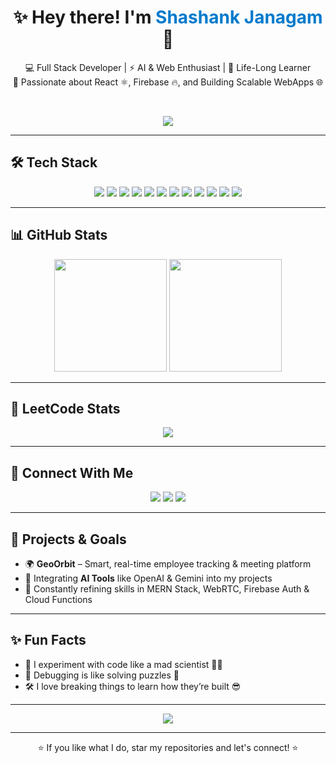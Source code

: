 <h1 align="center">✨ Hey there! I'm <span style="color:#007acc;">Shashank Janagam</span> 👋</h1>

<p align="center">
  💻 Full Stack Developer | ⚡ AI & Web Enthusiast | 🧠 Life-Long Learner <br />
  🚀 Passionate about React ⚛️, Firebase 🔥, and Building Scalable WebApps 🌐
</p>

<br />

<p align="center">
  <img src="https://readme-typing-svg.demolab.com/?lines=Engineering+Student👨‍🎓;Full+Stack+Developer🧑‍💻;Always+Learning+New+Things🧠;Love+Building+Projects❤️;&center=true&width=500&height=40&color=F7DF1E&vCenter=true&size=20" />
</p>

---

## 🛠️ Tech Stack

<p align="center">
  <img src="https://img.shields.io/badge/HTML5-E34F26?style=flat-square&logo=html5&logoColor=white"/>
  <img src="https://img.shields.io/badge/CSS3-1572B6?style=flat-square&logo=css3&logoColor=white"/>
  <img src="https://img.shields.io/badge/JavaScript-F7DF1E?style=flat-square&logo=javascript&logoColor=black"/>
  <img src="https://img.shields.io/badge/TypeScript-3178C6?style=flat-square&logo=typescript&logoColor=white"/>
  <img src="https://img.shields.io/badge/React-61DAFB?style=flat-square&logo=react&logoColor=black"/>
  <img src="https://img.shields.io/badge/Node.js-339933?style=flat-square&logo=node.js&logoColor=white"/>
  <img src="https://img.shields.io/badge/Express.js-000000?style=flat-square&logo=express&logoColor=white"/>
  <img src="https://img.shields.io/badge/MongoDB-47A248?style=flat-square&logo=mongodb&logoColor=white"/>
  <img src="https://img.shields.io/badge/Firebase-FFCA28?style=flat-square&logo=firebase&logoColor=black"/>
  <img src="https://img.shields.io/badge/Supabase-3ECF8E?style=flat-square&logo=supabase&logoColor=white"/>
  <img src="https://img.shields.io/badge/TailwindCSS-38B2AC?style=flat-square&logo=tailwind-css&logoColor=white"/>
  <img src="https://img.shields.io/badge/Python-3776AB?style=flat-square&logo=python&logoColor=white"/>
</p>

---

## 📊 GitHub Stats

<p align="center">
  <img src="https://github-readme-stats.vercel.app/api?username=Shashank-Janagam&show_icons=true&theme=tokyonight&hide_border=true" height="180"/>
  <img src="https://github-readme-stats.vercel.app/api/top-langs/?username=Shashank-Janagam&layout=compact&theme=tokyonight&hide_border=true" height="180"/>
</p>

---

## 🧠 LeetCode Stats

<p align="center">
  <img src="https://leetcard.jacoblin.cool/shashijanagam?theme=dark&font=Baloo+Bhai&ext=contest" />
</p>

---

## 🔗 Connect With Me

<p align="center">
  <a href="mailto:your-email@example.com"><img src="https://img.shields.io/badge/Gmail-D14836?style=flat-square&logo=gmail&logoColor=white" /></a>
  <a href="https://linkedin.com/in/shashank-janagam" target="_blank"><img src="https://img.shields.io/badge/LinkedIn-0077B5?style=flat-square&logo=linkedin&logoColor=white" /></a>
  <a href="https://github.com/Shashank-Janagam" target="_blank"><img src="https://img.shields.io/badge/GitHub-100000?style=flat-square&logo=github&logoColor=white" /></a>
</p>

---

## 🚀 Projects & Goals

- 🌍 **GeoOrbit** – Smart, real-time employee tracking & meeting platform
- 🤖 Integrating **AI Tools** like OpenAI & Gemini into my projects
- 🎯 Constantly refining skills in MERN Stack, WebRTC, Firebase Auth & Cloud Functions

---

## ✨ Fun Facts

- 🧪 I experiment with code like a mad scientist 👨‍🔬
- 🧩 Debugging is like solving puzzles 🧠
- 🛠 I love breaking things to learn how they’re built 😎

---

<p align="center">
  <img src="https://quotes-github-readme.vercel.app/api?type=horizontal&theme=tokyonight" />
</p>

---

<p align="center">⭐️ If you like what I do, star my repositories and let's connect! ⭐️</p>
